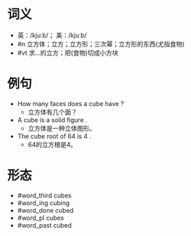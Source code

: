 # 词义
- 英：/kjuːb/； 美：/kjuːb/
- #n 立方体；立方；立方形；三次幂；立方形的东西(尤指食物)
- #vt 求…的立方；把(食物)切成小方块
# 例句
- How many faces does a cube have ?
	- 立方体有几个面？
- A cube is a solid figure .
	- 立方体是一种立体图形。
- The cube root of 64 is 4 .
	- 64的立方根是4。
# 形态
- #word_third cubes
- #word_ing cubing
- #word_done cubed
- #word_pl cubes
- #word_past cubed
